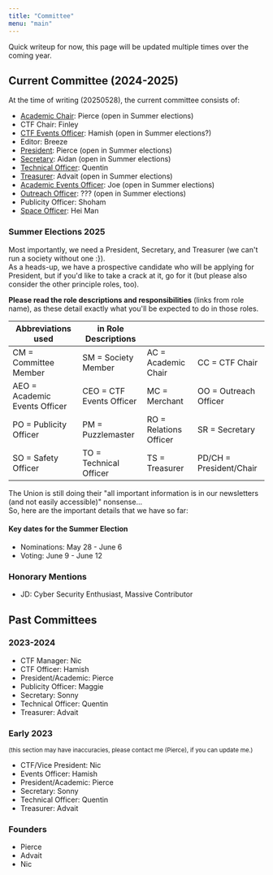 ```yaml
---
title: "Committee"
menu: "main"
---
```


Quick writeup for now, this page will be updated multiple times over the coming year.

<!-- Would like to redo this page using partials and stuff, similar to how the events page is done -->

## Current Committee (2024-2025)

At the time of writing (20250528), the current committee consists of:

- [Academic Chair](https://accidental-crepe-70c.notion.site/academic-chair-role-description): Pierce (open in Summer elections)
- CTF Chair: Finley
- [CTF Events Officer](https://accidental-crepe-70c.notion.site/ctf-events-officer-role-description): Hamish (open in Summer elections?)
- Editor: Breeze
- [President](https://accidental-crepe-70c.notion.site/president-role-description): Pierce (open in Summer elections)
- [Secretary](https://accidental-crepe-70c.notion.site/secretary-role-description): Aidan (open in Summer elections)
- [Technical Officer](https://accidental-crepe-70c.notion.site/tech-officer-role-description): Quentin
- [Treasurer](https://accidental-crepe-70c.notion.site/treasurer-role-description): Advait (open in Summer elections)
- [Academic Events Officer](https://accidental-crepe-70c.notion.site/academic-events-officer-role-description): Joe (open in Summer elections)
- [Outreach Officer](https://accidental-crepe-70c.notion.site/outreach-officer-role-description): ??? (open in Summer elections)
- Publicity Officer: Shoham
- [Space Officer](https://accidental-crepe-70c.notion.site/space-officer-role-description): Hei Man

### Summer Elections 2025

Most importantly, we need a President, Secretary, and Treasurer (we can't run a society without one :}).\
As a heads-up, we have a prospective candidate who will be applying for President, but if you'd like to take a crack at it, go for it (but please also consider the other principle roles, too).

**Please read the role descriptions and responsibilities** (links from role name), as these detail exactly what you'll be expected to do in those roles.

| Abbreviations used | in Role Descriptions | | |
| --- | --- | --- | --- |
| CM = Committee Member | SM = Society Member | AC = Academic Chair | CC = CTF Chair |
| AEO = Academic Events Officer | CEO = CTF Events Officer | MC = Merchant | OO = Outreach Officer |
| PO = Publicity Officer | PM = Puzzlemaster | RO = Relations Officer | SR = Secretary |
| SO = Safety Officer | TO = Technical Officer | TS = Treasurer | PD/CH = President/Chair |

The Union is still doing their "all important information is in our newsletters (and not easily accessible)" nonsense...\
So, here are the important details that we have so far:

#### Key dates for the Summer Election

- Nominations: May 28 - June 6
- Voting: June 9 - June 12

### Honorary Mentions

- JD: Cyber Security Enthusiast, Massive Contributor

## Past Committees

<!--
### 2024-2025

- Academic Chair: Pierce
- Academic Events Officer: Pierce (Joe from Summer Term)
- CTF Events Officer: Hamish
- Editor: Breeze
- President: Pierce
- Secretary: Aidan
- Technical Officer: Quentin
- Treasurer: Advait
- CTF Chair: Quentin (Finley from Summer Term)
- Outreach Officer: ??? (filled by Pierce)
- Publicity Officer: ??? (filled by Pierce)
- Space Officer: ??? (filled by Pierce)

<!-- Have I put myself in here a bit too many times? Maybe I should just remove the roles that I filled in for from here?
-->

### 2023-2024

- CTF Manager: Nic
- CTF Officer: Hamish
- President/Academic: Pierce
- Publicity Officer: Maggie
- Secretary: Sonny
- Technical Officer: Quentin
- Treasurer: Advait

### Early 2023

<small>(this section may have inaccuracies, please contact me (Pierce), if you can update me.)</small>

- CTF/Vice President: Nic
- Events Officer: Hamish
- President/Academic: Pierce
- Secretary: Sonny
- Technical Officer: Quentin
- Treasurer: Advait

### Founders

- Pierce
- Advait
- Nic
